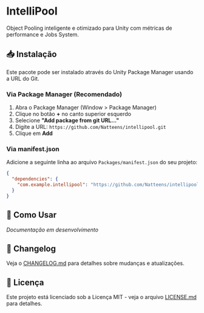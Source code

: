 # IntelliPool

Object Pooling inteligente e otimizado para Unity com métricas de performance e Jobs System.

## 📥 Instalação

Este pacote pode ser instalado através do Unity Package Manager usando a URL do Git.

### Via Package Manager (Recomendado)

1. Abra o Package Manager (Window > Package Manager)
2. Clique no botão **+** no canto superior esquerdo
3. Selecione **"Add package from git URL..."**
4. Digite a URL: `https://github.com/Natteens/intellipool.git`
5. Clique em **Add**

### Via manifest.json

Adicione a seguinte linha ao arquivo `Packages/manifest.json` do seu projeto:

```json
{
  "dependencies": {
    "com.example.intellipool": "https://github.com/Natteens/intellipool.git"
  }
}
```

## 🚀 Como Usar

*Documentação em desenvolvimento*

## 📝 Changelog

Veja o [CHANGELOG.md](CHANGELOG.md) para detalhes sobre mudanças e atualizações.

## 📄 Licença

Este projeto está licenciado sob a Licença MIT - veja o arquivo [LICENSE.md](LICENSE.md) para detalhes.
